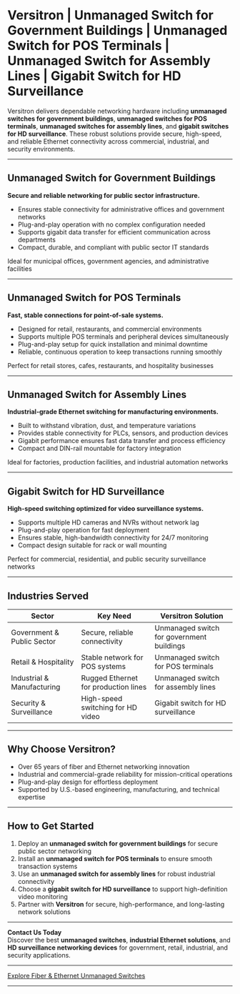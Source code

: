 # Versitron | Unmanaged Switch for Government Buildings | Unmanaged Switch for POS Terminals | Unmanaged Switch for Assembly Lines | Gigabit Switch for HD Surveillance

Versitron delivers dependable networking hardware including **unmanaged switches for government buildings**, **unmanaged switches for POS terminals**, **unmanaged switches for assembly lines**, and **gigabit switches for HD surveillance**. These robust solutions provide secure, high-speed, and reliable Ethernet connectivity across commercial, industrial, and security environments.

---

## Unmanaged Switch for Government Buildings

**Secure and reliable networking for public sector infrastructure.**

- Ensures stable connectivity for administrative offices and government networks  
- Plug-and-play operation with no complex configuration needed  
- Supports gigabit data transfer for efficient communication across departments  
- Compact, durable, and compliant with public sector IT standards  

Ideal for municipal offices, government agencies, and administrative facilities  

---

## Unmanaged Switch for POS Terminals

**Fast, stable connections for point-of-sale systems.**

- Designed for retail, restaurants, and commercial environments  
- Supports multiple POS terminals and peripheral devices simultaneously  
- Plug-and-play setup for quick installation and minimal downtime  
- Reliable, continuous operation to keep transactions running smoothly  

Perfect for retail stores, cafes, restaurants, and hospitality businesses  

---

## Unmanaged Switch for Assembly Lines

**Industrial-grade Ethernet switching for manufacturing environments.**

- Built to withstand vibration, dust, and temperature variations  
- Provides stable connectivity for PLCs, sensors, and production devices  
- Gigabit performance ensures fast data transfer and process efficiency  
- Compact and DIN-rail mountable for factory integration  

Ideal for factories, production facilities, and industrial automation networks  

---

## Gigabit Switch for HD Surveillance

**High-speed switching optimized for video surveillance systems.**

- Supports multiple HD cameras and NVRs without network lag  
- Plug-and-play operation for fast deployment  
- Ensures stable, high-bandwidth connectivity for 24/7 monitoring  
- Compact design suitable for rack or wall mounting  

Perfect for commercial, residential, and public security surveillance networks  

---

## Industries Served

| Sector                      | Key Need                                           | Versitron Solution                                         |
|------------------------------|---------------------------------------------------|------------------------------------------------------------|
| Government & Public Sector   | Secure, reliable connectivity                      | Unmanaged switch for government buildings                  |
| Retail & Hospitality         | Stable network for POS systems                     | Unmanaged switch for POS terminals                          |
| Industrial & Manufacturing   | Rugged Ethernet for production lines               | Unmanaged switch for assembly lines                         |
| Security & Surveillance      | High-speed switching for HD video                  | Gigabit switch for HD surveillance                           |

---

## Why Choose Versitron?

- Over 65 years of fiber and Ethernet networking innovation  
- Industrial and commercial-grade reliability for mission-critical operations  
- Plug-and-play design for effortless deployment  
- Supported by U.S.-based engineering, manufacturing, and technical expertise  

---

## How to Get Started

1. Deploy an **unmanaged switch for government buildings** for secure public sector networking  
2. Install an **unmanaged switch for POS terminals** to ensure smooth transaction systems  
3. Use an **unmanaged switch for assembly lines** for robust industrial connectivity  
4. Choose a **gigabit switch for HD surveillance** to support high-definition video monitoring  
5. Partner with **Versitron** for secure, high-performance, and long-lasting network solutions  

---

**Contact Us Today**  
Discover the best **unmanaged switches**, **industrial Ethernet solutions**, and **HD surveillance networking devices** for government, retail, industrial, and security applications.  

---

[Explore Fiber & Ethernet Unmanaged Switches](https://www.versitron.com/collections/fiber-ethernet-unmanaged-switches)

---
